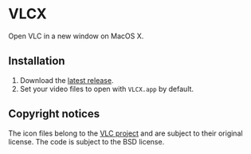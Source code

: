# VLCX

Open VLC in a new window on MacOS X.

## Installation

1.	Download the [latest release](//github.com/tzvetkoff/vlcx/releases).
2.	Set your video files to open with `VLCX.app` by default.

## Copyright notices

The icon files belong to the [VLC project](http://www.videolan.org/) and are subject to their original license.
The code is subject to the BSD license.
